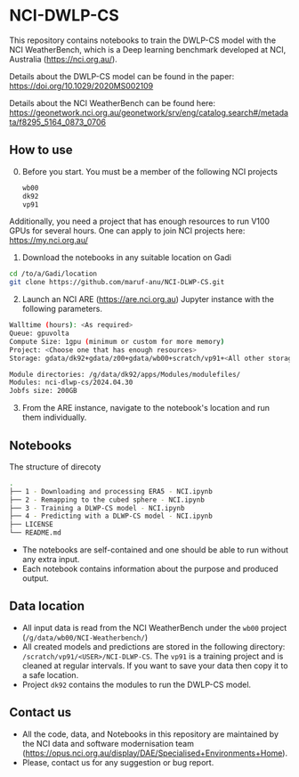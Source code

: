 # NCI-DWLP-CS

This repository contains notebooks to train the DWLP-CS model with the NCI WeatherBench, which is a Deep learning benchmark developed at NCI, Australia (https://nci.org.au/). 

Details about the DWLP-CS model can be found in the paper: 
https://doi.org/10.1029/2020MS002109

Details about the NCI WeatherBench can be found here: https://geonetwork.nci.org.au/geonetwork/srv/eng/catalog.search#/metadata/f8295_5164_0873_0706  


## How to use 

0) Before you start.
    You must be a member of the following NCI projects
    ```bash
    wb00
    dk92
    vp91
    ```
Additionally, you need a project that has enough resources to run V100 GPUs for several hours. 
One can apply to join NCI projects here: https://my.nci.org.au/


1) Download the notebooks in any suitable location on Gadi 
```bash
cd /to/a/Gadi/location
git clone https://github.com/maruf-anu/NCI-DLWP-CS.git
```

2) Launch an NCI ARE (https://are.nci.org.au) Jupyter instance with the following parameters. 
```bash
Walltime (hours): <As required>
Queue: gpuvolta
Compute Size: 1gpu (minimum or custom for more memory)
Project: <Choose one that has enough resources>
Storage: gdata/dk92+gdata/z00+gdata/wb00+scratch/vp91+<All other storage that you need>

Module directories: /g/data/dk92/apps/Modules/modulefiles/
Modules: nci-dlwp-cs/2024.04.30 
Jobfs size: 200GB
```
3) From the ARE instance, navigate to the notebook's location and run them individually.

## Notebooks

The structure of direcoty 

```bash
.
├── 1 - Downloading and processing ERA5 - NCI.ipynb
├── 2 - Remapping to the cubed sphere - NCI.ipynb
├── 3 - Training a DLWP-CS model - NCI.ipynb
├── 4 - Predicting with a DLWP-CS model - NCI.ipynb
├── LICENSE
└── README.md
```
 - The notebooks are self-contained and one should be able to run without any extra input. 
- Each notebook contains information about the purpose and produced output.

## Data location 

- All input data is read from the NCI WeatherBench under the `wb00` project (`/g/data/wb00/NCI-Weatherbench/`)
- All created models and predictions are stored in the following directory: `/scratch/vp91/<USER>/NCI-DLWP-CS`. The `vp91` is a training project and is cleaned at regular intervals. If you want to save your data then copy it to a safe location.
- Project `dk92` contains the modules to run the DWLP-CS model. 

## Contact us

- All the code, data, and Notebooks in this repository are maintained by the NCI data and software modernisation team (https://opus.nci.org.au/display/DAE/Specialised+Environments+Home). 
- Please, contact us for any suggestion or bug report. 
